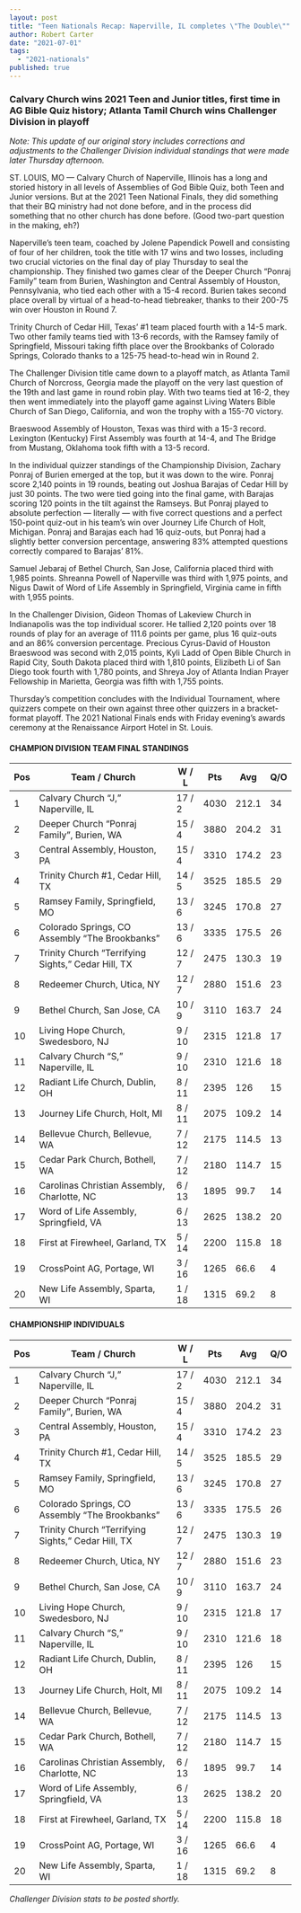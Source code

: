 ```yaml
---
layout: post
title: "Teen Nationals Recap: Naperville, IL completes \"The Double\""
author: Robert Carter
date: "2021-07-01"
tags: 
  - "2021-nationals"
published: true
---
```


### Calvary Church wins 2021 Teen and Junior titles, first time in AG Bible Quiz history; Atlanta Tamil Church wins Challenger Division in playoff

_Note: This update of our original story includes corrections and adjustments to the Challenger Division individual standings that were made later Thursday afternoon._

ST. LOUIS, MO — Calvary Church of Naperville, Illinois has a long and storied history in all levels of Assemblies of God Bible Quiz, both Teen and Junior versions. But at the 2021 Teen National Finals, they did something that their BQ ministry had not done before, and in the process did something that no other church has done before. (Good two-part question in the making, eh?)

Naperville’s teen team, coached by Jolene Papendick Powell and consisting of four of her children, took the title with 17 wins and two losses, including two crucial victories on the final day of play Thursday to seal the championship. They finished two games clear of the Deeper Church “Ponraj Family” team from Burien, Washington and Central Assembly of Houston, Pennsylvania, who tied each other with a 15-4 record. Burien takes second place overall by virtual of a head-to-head tiebreaker, thanks to their 200-75 win over Houston in Round 7.

Trinity Church of Cedar Hill, Texas’ #1 team placed fourth with a 14-5 mark. Two other family teams tied with 13-6 records, with the Ramsey family of Springfield, Missouri taking fifth place over the Brookbanks of Colorado Springs, Colorado thanks to a 125-75 head-to-head win in Round 2.

The Challenger Division title came down to a playoff match, as Atlanta Tamil Church of Norcross, Georgia made the playoff on the very last question of the 19th and last game in round robin play. With two teams tied at 16-2, they then went immediately into the playoff game against Living Waters Bible Church of San Diego, California, and won the trophy with a 155-70 victory.

Braeswood Assembly of Houston, Texas was third with a 15-3 record. Lexington (Kentucky) First Assembly was fourth at 14-4, and The Bridge from Mustang, Oklahoma took fifth with a 13-5 record.

In the individual quizzer standings of the Championship Division, Zachary Ponraj of Burien emerged at the top, but it was down to the wire. Ponraj score 2,140 points in 19 rounds, beating out Joshua Barajas of Cedar Hill by just 30 points. The two were tied going into the final game, with Barajas scoring 120 points in the tilt against the Ramseys. But Ponraj played to absolute perfection — literally — with five correct questions and a perfect 150-point quiz-out in his team’s win over Journey Life Church of Holt, Michigan. Ponraj and Barajas each had 16 quiz-outs, but Ponraj had a slightly better conversion percentage, answering 83% attempted questions correctly compared to Barajas’ 81%.

Samuel Jebaraj of Bethel Church, San Jose, California placed third with 1,985 points. Shreanna Powell of Naperville was third with 1,975 points, and Nigus Dawit of Word of Life Assembly in Springfield, Virginia came in fifth with 1,955 points.

In the Challenger Division, Gideon Thomas of Lakeview Church in Indianapolis was the top individual scorer. He tallied 2,120 points over 18 rounds of play for an average of 111.6 points per game, plus 16 quiz-outs and an 86% conversion percentage. Precious Cyrus-David of Houston Braeswood was second with 2,015 points, Kyli Ladd of Open Bible Church in Rapid City, South Dakota placed third with 1,810 points, Elizibeth Li of San Diego took fourth with 1,780 points, and Shreya Joy of Atlanta Indian Prayer Fellowship in Marietta, Georgia was fifth with 1,755 points.

Thursday’s competition concludes with the Individual Tournament, where quizzers compete on their own against three other quizzers in a bracket-format playoff. The 2021 National Finals ends with Friday evening’s awards ceremony at the Renaissance Airport Hotel in St. Louis.

#### CHAMPION DIVISION TEAM FINAL STANDINGS

| Pos | Team / Church                                      | W / L  | Pts  | Avg   | Q/O |
|-----|----------------------------------------------------|--------|------|-------|-----|
| 1   | Calvary Church “J,” Naperville, IL                 | 17 / 2   | 4030 | 212.1 | 34  |
| 2   | Deeper Church “Ponraj Family”, Burien, WA          | 15 / 4   | 3880 | 204.2 | 31  |
| 3   | Central Assembly, Houston, PA                      | 15 / 4   | 3310 | 174.2 | 23  |
| 4   | Trinity Church #1, Cedar Hill, TX                  | 14 / 5   | 3525 | 185.5 | 29  |
| 5   | Ramsey Family, Springfield, MO                     | 13 / 6   | 3245 | 170.8 | 27  |
| 6   | Colorado Springs, CO Assembly “The Brookbanks”     | 13 / 6   | 3335 | 175.5 | 26  |
| 7   | Trinity Church “Terrifying Sights,” Cedar Hill, TX | 12 / 7  | 2475 | 130.3 | 19  |
| 8   | Redeemer Church, Utica, NY                         | 12 / 7  | 2880 | 151.6 | 23  |
| 9   | Bethel Church, San Jose, CA                        | 10 / 9  | 3110 | 163.7 | 24  |
| 10  | Living Hope Church, Swedesboro, NJ                 | 9 / 10 | 2315 | 121.8 | 17  |
| 11  | Calvary Church “S,” Naperville, IL                 | 9 / 10 | 2310 | 121.6 | 18  |
| 12  | Radiant Life Church, Dublin, OH                    | 8 / 11 | 2395 | 126   | 15  |
| 13  | Journey Life Church, Holt, MI                      | 8 / 11 | 2075 | 109.2 | 14  |
| 14  | Bellevue Church, Bellevue, WA                      | 7 / 12 | 2175 | 114.5 | 13  |
| 15  | Cedar Park Church, Bothell, WA                     | 7 / 12 | 2180 | 114.7 | 15  |
| 16  | Carolinas Christian Assembly, Charlotte, NC        | 6 / 13 | 1895 | 99.7  | 14  |
| 17  | Word of Life Assembly, Springfield, VA             | 6 / 13 | 2625 | 138.2 | 20  |
| 18  | First at Firewheel, Garland, TX                    | 5 / 14 | 2200 | 115.8 | 18  |
| 19  | CrossPoint AG, Portage, WI                         | 3 / 16 | 1265 | 66.6  | 4   |
| 20  | New Life Assembly, Sparta, WI                      | 1 / 18 | 1315 | 69.2  | 8   |

#### CHAMPIONSHIP INDIVIDUALS

| Pos | Team / Church                                      | W / L  | Pts  | Avg   | Q/O |
|-----|----------------------------------------------------|--------|------|-------|-----|
| 1   | Calvary Church “J,” Naperville, IL                 | 17 / 2   | 4030 | 212.1 | 34  |
| 2   | Deeper Church “Ponraj Family”, Burien, WA          | 15 / 4   | 3880 | 204.2 | 31  |
| 3   | Central Assembly, Houston, PA                      | 15 / 4   | 3310 | 174.2 | 23  |
| 4   | Trinity Church #1, Cedar Hill, TX                  | 14 / 5   | 3525 | 185.5 | 29  |
| 5   | Ramsey Family, Springfield, MO                     | 13 / 6   | 3245 | 170.8 | 27  |
| 6   | Colorado Springs, CO Assembly “The Brookbanks”     | 13 / 6   | 3335 | 175.5 | 26  |
| 7   | Trinity Church “Terrifying Sights,” Cedar Hill, TX | 12 / 7  | 2475 | 130.3 | 19  |
| 8   | Redeemer Church, Utica, NY                         | 12 / 7  | 2880 | 151.6 | 23  |
| 9   | Bethel Church, San Jose, CA                        | 10 / 9  | 3110 | 163.7 | 24  |
| 10  | Living Hope Church, Swedesboro, NJ                 | 9 / 10 | 2315 | 121.8 | 17  |
| 11  | Calvary Church “S,” Naperville, IL                 | 9 / 10 | 2310 | 121.6 | 18  |
| 12  | Radiant Life Church, Dublin, OH                    | 8 / 11 | 2395 | 126   | 15  |
| 13  | Journey Life Church, Holt, MI                      | 8 / 11 | 2075 | 109.2 | 14  |
| 14  | Bellevue Church, Bellevue, WA                      | 7 / 12 | 2175 | 114.5 | 13  |
| 15  | Cedar Park Church, Bothell, WA                     | 7 / 12 | 2180 | 114.7 | 15  |
| 16  | Carolinas Christian Assembly, Charlotte, NC        | 6 / 13 | 1895 | 99.7  | 14  |
| 17  | Word of Life Assembly, Springfield, VA             | 6 / 13 | 2625 | 138.2 | 20  |
| 18  | First at Firewheel, Garland, TX                    | 5 / 14 | 2200 | 115.8 | 18  |
| 19  | CrossPoint AG, Portage, WI                         | 3 / 16 | 1265 | 66.6  | 4   |
| 20  | New Life Assembly, Sparta, WI                      | 1 / 18 | 1315 | 69.2  | 8   |

_Challenger Division stats to be posted shortly._
